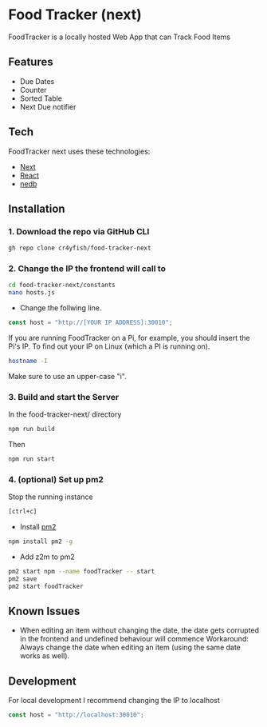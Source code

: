 # Food Tracker (next)
FoodTracker is a locally hosted Web App that can Track Food Items

## Features

- Due Dates
- Counter
- Sorted Table
- Next Due notifier

## Tech

FoodTracker next uses these technologies:

- [Next]
- [React]
- [nedb]

## Installation

### 1. Download the repo via GitHub CLI

```sh
gh repo clone cr4yfish/food-tracker-next
```

### 2. Change the IP the frontend will call to
```sh
cd food-tracker-next/constants
nano hosts.js
```
- Change the follwing line.

```js
const host = "http://[YOUR IP ADDRESS]:30010";
```
If you are running FoodTracker on a Pi, for example, you should insert the Pi's IP.
To find out your IP on Linux (which a PI is running on).
```sh
hostname -I
```
Make sure to use an upper-case "i".

### 3. Build and start the Server

In the food-tracker-next/ directory
```sh
npm run build
```

Then
```sh
npm run start
```


### 4. (optional) Set up pm2

Stop the running instance
```sh
[ctrl+c]
```
- Install [pm2]
```sh
npm install pm2 -g
```
- Add z2m to pm2
```sh
pm2 start npm --name foodTracker -- start
pm2 save
pm2 start foodTracker
```

## Known Issues
- When editing an item without changing the date, the date gets corrupted in the frontend and undefined behaviour will commence
Workaround: Always change the date when editing an item (using the same date works as well).

## Development

For local development I recommend changing the IP to localhost
```js
const host = "http://localhost:30010";
```


[next]: <https://nextjs.org//>
[react]: <https://reactjs.org//>
[nedb]: <https://github.com/seald/nedb>
[pm2]: <https://pm2.keymetrics.io/>
